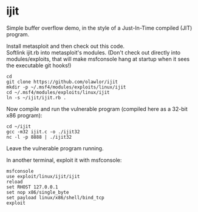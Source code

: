 # ijit
Simple buffer overflow demo, in the style of a Just-In-Time compiled (JIT) program.

Install metasploit and then check out this code.  
Softlink ijit.rb into metasploit's modules.
(Don't check out directly into modules/exploits, that will make 
msfconsole hang at startup when it sees the executable git hooks!)

```
cd
git clone https://github.com/olawlor/ijit
mkdir -p ~/.msf4/modules/exploits/linux/ijit
cd ~/.msf4/modules/exploits/linux/ijit
ln -s ~/ijit/ijit.rb .
```

Now compile and run the vulnerable program (compiled here as a 32-bit x86 program):

```
cd ~/ijit
gcc -m32 ijit.c -o ./ijit32 
nc -l -p 8888 | ./ijit32
```

Leave the vulnerable program running.

In another terminal, exploit it with msfconsole:

```
msfconsole
use exploit/linux/ijit/ijit 
reload
set RHOST 127.0.0.1
set nop x86/single_byte
set payload linux/x86/shell/bind_tcp
exploit
```

